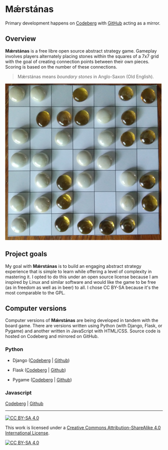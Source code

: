 # Mǽrstánas

Primary development happens on [Codeberg](https://codeberg.org/jaerrib/maerstanas) with [GitHub](https://github.com/jaerrib/maerstanas) acting as a mirror.

## Overview

**Mǽrstánas** is a free libre open source abstract strategy game. Gameplay involves players alternately placing stones within the squares of a 7x7 grid with the goal of creating connection points between their own pieces. Scoring is based on the number of these connections.

> Mǽrstánas means *boundary stones* in Anglo-Saxon (Old English).

![Print-and-play prototype](assets/other/prototype.jpg)

## Project goals

My goal with **Mǽrstánas** is to build an engaging abstract strategy experience that is simple to learn while offering a level of complexity in mastering it. I opted to do this under an open source license because I am inspired by Linux and similar software and would like the game to be free (as in freedom as well as in beer) to all. I chose CC BY-SA because it's the most comparable to the GPL.

## Computer versions

Computer versions of **Mǽrstánas** are being developed in tandem with the board game. There are versions written using Python (with Django, Flask, or Pygame) and another written in JavaScript with HTML/CSS. Source code is hosted on Codeberg and mirrored on GitHub.

### Python

- Django ([Codeberg](https://codeberg.org/jaerrib/maerstanas-webapp) | [Github](https://github.com/jaerrib/maerstanas-webapp))

- Flask ([Codeberg](https://codeberg.org/jaerrib/maerstanas_python) | [Github](https://github.com/jaerrib/maerstanas_python))

- Pygame ([Codeberg](https://codeberg.org/jaerrib/maerstanas_python/src/branch/pygame) | [Github](https://github.com/jaerrib/maerstanas_python/tree/pygame))

### Javascript

[Codeberg](https://codeberg.org/jaerrib/maerstanas_js) | [Github](https://github.com/jaerrib/maerstanas_js)

---

[![CC BY-SA 4.0][cc-by-sa-shield]][cc-by-sa]

This work is licensed under a
[Creative Commons Attribution-ShareAlike 4.0 International License][cc-by-sa].

[![CC BY-SA 4.0][cc-by-sa-image]][cc-by-sa]

[cc-by-sa]: http://creativecommons.org/licenses/by-sa/4.0/
[cc-by-sa-image]: https://licensebuttons.net/l/by-sa/4.0/88x31.png
[cc-by-sa-shield]: https://img.shields.io/badge/License-CC%20BY--SA%204.0-lightgrey.svg
